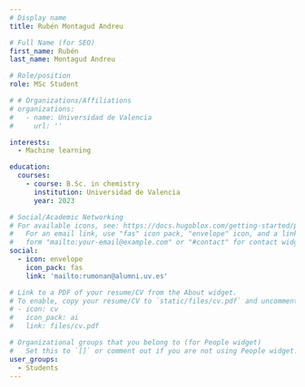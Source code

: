 ```yaml
---
# Display name
title: Rubén Montagud Andreu

# Full Name (for SEO)
first_name: Rubén
last_name: Montagud Andreu

# Role/position
role: MSc Student

# # Organizations/Affiliations
# organizations:
#   - name: Universidad de Valencia
#     url: ''

interests:
  - Machine learning

education:
  courses:
    - course: B.Sc. in chemistry
      institution: Universidad de Valencia
      year: 2023

# Social/Academic Networking
# For available icons, see: https://docs.hugoblox.com/getting-started/page-builder/#icons
#   For an email link, use "fas" icon pack, "envelope" icon, and a link in the
#   form "mailto:your-email@example.com" or "#contact" for contact widget.
social:
  - icon: envelope
    icon_pack: fas
    link: 'mailto:rumonan@alumni.uv.es'

# Link to a PDF of your resume/CV from the About widget.
# To enable, copy your resume/CV to `static/files/cv.pdf` and uncomment the lines below.
# - icon: cv
#   icon_pack: ai
#   link: files/cv.pdf

# Organizational groups that you belong to (for People widget)
#   Set this to `[]` or comment out if you are not using People widget.
user_groups:
  - Students
---
```

